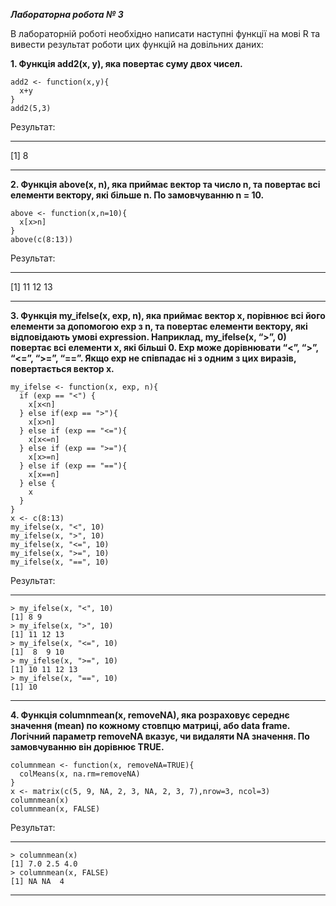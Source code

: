 ***Лабораторна робота № 3***

В лабораторній роботі необхідно написати наступні функції на мові R та вивести результат роботи цих функцій на довільних даних:

**1. Функція add2(x, y), яка повертає суму двох чисел.**
```
add2 <- function(x,y){
  x+y
}
add2(5,3) 
```
Результат:

___
[1] 8
___

**2. Функція above(x, n), яка приймає вектор та число n, та повертає всі елементи вектору, які більше n. По замовчуванню n = 10.**
```
above <- function(x,n=10){
  x[x>n]
}
above(c(8:13))
```
Результат:
___
[1] 11 12 13
___

**3. Функція my_ifelse(x, exp, n), яка приймає вектор x, порівнює всі його елементи за допомогою exp з n, та повертає елементи вектору, які відповідають умові expression. Наприклад, my_ifelse(x, “>”, 0) повертає всі елементи x, які більші 0. Exp може дорівнювати “<”, “>”, “<=”, “>=”, “==”. Якщо exp не співпадає ні з одним з цих виразів, повертається вектор x.**
```
my_ifelse <- function(x, exp, n){
  if (exp == "<") {
    x[x<n]
  } else if(exp == ">"){
    x[x>n]
  } else if (exp == "<="){
    x[x<=n]
  } else if (exp == ">="){
    x[x>=n]
  } else if (exp == "=="){
    x[x==n]
  } else {
    x
  }
}
x <- c(8:13)
my_ifelse(x, "<", 10)
my_ifelse(x, ">", 10)
my_ifelse(x, "<=", 10)
my_ifelse(x, ">=", 10)
my_ifelse(x, "==", 10)
```
Результат:
___
```
> my_ifelse(x, "<", 10)
[1] 8 9
> my_ifelse(x, ">", 10)
[1] 11 12 13
> my_ifelse(x, "<=", 10)
[1]  8  9 10
> my_ifelse(x, ">=", 10)
[1] 10 11 12 13
> my_ifelse(x, "==", 10)
[1] 10
```
___

**4. Функція columnmean(x, removeNA), яка розраховує середнє значення (mean) по кожному стовпцю матриці, або data frame. Логічний параметр removeNA вказує, чи видаляти NA значення. По замовчуванню він дорівнює TRUE.**
```
columnmean <- function(x, removeNA=TRUE){ 
  colMeans(x, na.rm=removeNA)
}
x <- matrix(c(5, 9, NA, 2, 3, NA, 2, 3, 7),nrow=3, ncol=3)
columnmean(x)
columnmean(x, FALSE)
```
Результат:
___
```
> columnmean(x)
[1] 7.0 2.5 4.0
> columnmean(x, FALSE)
[1] NA NA  4
```
___
